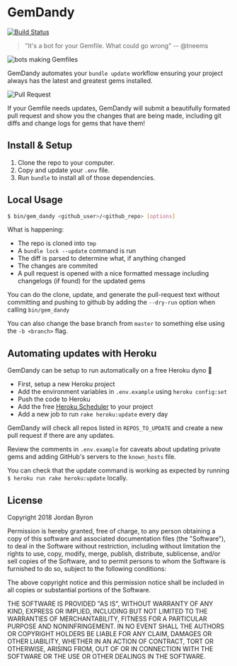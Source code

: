GemDandy
========

[![Build Status](https://travis-ci.org/SeeClickFix/gem_dandy.svg?branch=master)](https://travis-ci.org/SeeClickFix/gem_dandy)

> "It's a bot for your Gemfile. What could go wrong" -- @tneems

![bots making Gemfiles](https://media3.giphy.com/media/bzNZW2FTwsNQA/giphy.gif)

GemDandy automates your `bundle update` workflow ensuring your project always has the latest and greatest gems
installed. 

![Pull Request](https://i.imgur.com/Hwn3KiU.png)

If your Gemfile needs updates, GemDandy will submit a beautifully formated pull request and show you the changes that
are being made, including git diffs and change logs for gems that have them!

## Install & Setup

1. Clone the repo to your computer.
2. Copy and update your `.env` file.
3. Run `bundle` to install all of those dependencies.

## Local Usage

```bash
$ bin/gem_dandy <github_user>/<github_repo> [options]
```

What is happening:

- The repo is cloned into `tmp`
- A `bundle lock --update` command is run
- The diff is parsed to determine what, if anything changed
- The changes are commited
- A pull request is opened with a nice formatted message including changelogs (if found) for the updated gems

You can do the clone, update, and generate the pull-request text without committing and pushing to github by adding the
`--dry-run` option when calling `bin/gem_dandy`

You can also change the base branch from `master` to something else using the `-b <branch>` flag.

## Automating updates with Heroku

GemDandy can be setup to run automatically on a free Heroku dyno :metal:

- First, setup a new Heroku project
- Add the environment variables in `.env.example` using `heroku config:set`
- Push the code to Heroku
- Add the free [Heroku Scheduler](https://elements.heroku.com/addons/scheduler) to your project
- Add a new job to run `rake heroku:update` every day

GemDandy will check all repos listed in `REPOS_TO_UPDATE` and create a new pull request if there are any updates.

Review the comments in `.env.example` for caveats about updating private gems and adding GitHub's servers to the
`known_hosts` file.

You can check that the update command is working as expected by running `$ heroku run rake heroku:update` locally.

## License

Copyright 2018 Jordan Byron

Permission is hereby granted, free of charge, to any person obtaining a copy of this software and associated documentation files (the "Software"), to deal in the Software without restriction, including without limitation the rights to use, copy, modify, merge, publish, distribute, sublicense, and/or sell copies of the Software, and to permit persons to whom the Software is furnished to do so, subject to the following conditions:

The above copyright notice and this permission notice shall be included in all copies or substantial portions of the Software.

THE SOFTWARE IS PROVIDED "AS IS", WITHOUT WARRANTY OF ANY KIND, EXPRESS OR IMPLIED, INCLUDING BUT NOT LIMITED TO THE WARRANTIES OF MERCHANTABILITY, FITNESS FOR A PARTICULAR PURPOSE AND NONINFRINGEMENT. IN NO EVENT SHALL THE AUTHORS OR COPYRIGHT HOLDERS BE LIABLE FOR ANY CLAIM, DAMAGES OR OTHER LIABILITY, WHETHER IN AN ACTION OF CONTRACT, TORT OR OTHERWISE, ARISING FROM, OUT OF OR IN CONNECTION WITH THE SOFTWARE OR THE USE OR OTHER DEALINGS IN THE SOFTWARE.
